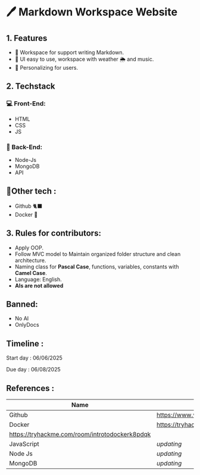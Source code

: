 # 🖊️ Markdown Workspace Website

## 1. Features

- 📝 Workspace for support writing Markdown.
- 🎵 UI easy to use, workspace with weather 🌦️ and music.
- 💁 Personalizing for users.

## 2. Techstack

### 💻 Front-End:

- HTML
- CSS
- JS

### 💾 Back-End:

- Node-Js
- MongoDB
- API

## 📠Other tech :

- Github 🐈‍⬛
- Docker 🐳

## 3. Rules for contributors:

- Apply OOP.
- Follow MVC model to Maintain organized folder structure and clean architecture.
- Naming class for **Pascal Case**, functions, variables, constants with **Camel Case**.
- Language: English.
- **AIs are not allowed**

## Banned:

- No AI
- OnlyDocs

## Timeline :

Start day : 06/06/2025 

Due day : 06/08/2025 

## References :

| **Name** | **Link** |
| --- | --- |
| Github | https://www.w3schools.com/git/ |
| Docker | https://tryhackme.com/room/introtocontainerisation 
https://tryhackme.com/room/introtodockerk8pdqk |
| JavaScript | *updating* |
| Node Js | *updating* |
| MongoDB | *updating* |